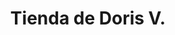 ---
title: "Tienda de Doris V."
url: /santa-cruz-de-la-sierra/tienda-de-doris-v/
shop: comodidad
---